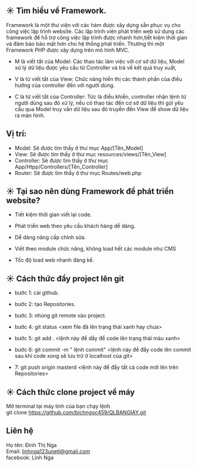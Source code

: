



## ☀ Tìm hiểu về Framework.
Framework là một thư viện với các hàm được xây dựng sẵn phục vụ cho công việc lập trình website. Các lập trình viên phát triển web  sử dụng các framework để hỗ trợ công việc lập trình được nhanh hơn,tiết kiệm thời gian và đảm bảo bảo mật hơn cho hệ thống phát triển. Thường thì một Framework PHP được xây dựng trên mô hình MVC.

+ M là viết tắt của Model: Các thao tác làm việc với cơ sở dữ liệu, Model xử lý dữ liệu được yêu cầu từ Controller và trả về kết quả truy xuất,

+ V là từ viết tắt của View: Chức năng hiển thị các thành phần của điều hướng của controller đến với người dùng.

+ C là từ viết tắt của Controller: Tức là điều khiển, controller nhận lệnh từ người dùng sau đó xử lý, nếu có thao tác đến cơ sở dữ liệu thì gửi yêu cầu qua Model truy vấn dữ liệu sau đó truyền đến View để show dữ liệu ra màn hình.


## Vị trí:
- Model: Sẽ được tìm thấy ở thư mục App/[Tên_Model]
- View:  Sẽ được tìm thấy ở thư mục resources/views/[Tên_View]
- Controller:  Sẽ được tìm thấy ở thư mục App/Htpp/Controllers/[Tên_Controller]
- Router: Sẽ được tìm thấy ở thư mục Routes/web.php


## ☀ Tại sao nên dùng Framework để phát triển website?

+ Tiết kiệm thời gian viết lại code.

+ Phát triển web theo yêu cầu khách hàng dễ dàng.

+ Dễ dàng nâng cấp chỉnh sửa.

+ Viết theo module chức năng, không load hết các module như CMS

+ Tốc độ load web nhanh đáng kể.


## ☀ Cách thức đẩy project lên git

+ bước 1: cài github.

+ bước 2: tạo Repositories.

+ bước 3: nhúng git remote vào project.

+ bước 4: git status <xem file đã lên trạng thái xanh hay chưa>

+ bước 5: git add .  <lệnh này để dẩy để code lên trạng thái màu xanh>

+ bước 6: git commit -m " lệnh commit" <lệnh này để đẩy code lên commit sau khi code xong sẽ lưu trữ ở localhost của git>

+ 7: git push origin masterd <lệnh này để đẩy tất cả code mới lên trên Repositories>

## ☀ Cách thức clone project về máy

Mở terminal tại máy tính của bạn chạy lệnh <br>
git clone https://github.com/bichngoc459/QLBANGIAY.git




## Liên hệ 

Họ tên: Đinh Thị Nga<br>
Email: linhnga123uneti@gmail.com<br>
facebook: Linh Nga

